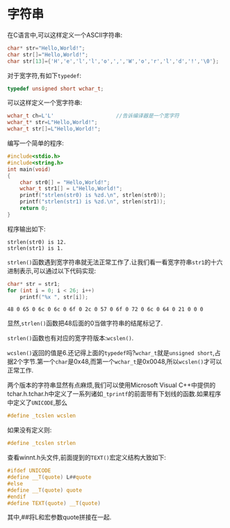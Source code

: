 # 字符串

在C语言中,可以这样定义一个ASCII字符串:

```c
char* str="Hello,World!";
char str[]="Hello,World!";
char str[13]={'H','e','l','l','o',',','W','o','r','l','d','!','\0'};
```

对于宽字符,有如下`typedef`:

```c
typedef unsigned short wchar_t;
```

可以这样定义一个宽字符串:

```c
wchar_t ch=L'L'                    //告诉编译器是一个宽字符
wchar_t* str=L"Hello,World!";
wchar_t str[]=L"Hello,World!";
```

编写一个简单的程序:

```c
#include<stdio.h>
#include<string.h>
int main(void)
{
	char str0[] = "Hello,World!";
	wchar_t str1[] = L"Hello,World!";
	printf("strlen(str0) is %zd.\n", strlen(str0));
	printf("strlen(str1) is %zd.\n", strlen(str1));
	return 0;
}
```

程序输出如下:

```shell
strlen(str0) is 12.
strlen(str1) is 1.
```

`strlen()`函数遇到宽字符串就无法正常工作了.让我们看一看宽字符串`str1`的十六进制表示,可以通过以下代码实现:

```c
char* str = str1;
for (int i = 0; i < 26; i++)
	printf("%x ", str[i]);
```

```shell
48 0 65 0 6c 0 6c 0 6f 0 2c 0 57 0 6f 0 72 0 6c 0 64 0 21 0 0 0
```

显然,`strlen()`函数把48后面的0当做字符串的结尾标记了.

`strlen()`函数也有对应的宽字符版本:`wcslen()`.

`wcslen()`返回的值是6.还记得上面的`typedef`吗?`wchar_t`就是`unsigned short`,占据2个字节.第一个`char`是0x48,而第一个`wchar_t`是0x0048,所以`wcslen()`才可以正常工作.

两个版本的字符串显然有点麻烦,我们可以使用Microsoft Visual C++中提供的tchar.h.tchar.h中定义了一系列诸如`_tprintf`的前面带有下划线的函数.如果程序中定义了`UNICODE`,那么

```c
#define _tcslen wcslen
```

如果没有定义则:

```c
#define _tcslen strlen
```

查看winnt.h头文件,前面提到的`TEXT()`宏定义结构大致如下:

```c
#ifdef UNICODE
#define __T(quote) L##quote
#else
#define __T(quote) quote
#endif
#define TEXT(quote) __T(quote)
```

其中,##将L和宏参数quote拼接在一起.
